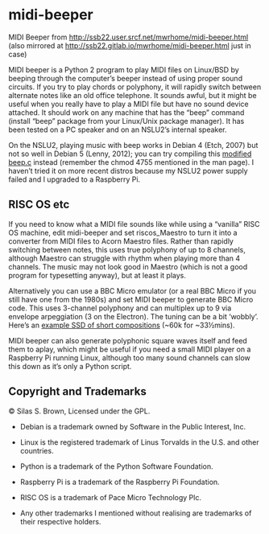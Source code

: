 # midi-beeper
MIDI Beeper from http://ssb22.user.srcf.net/mwrhome/midi-beeper.html
(also mirrored at http://ssb22.gitlab.io/mwrhome/midi-beeper.html just in case)

MIDI beeper is a Python 2 program to play MIDI files on Linux/BSD by beeping through the computer’s beeper instead of using proper sound circuits. If you try to play chords or polyphony, it will rapidly switch between alternate notes like an old office telephone. It sounds awful, but it might be useful when you really have to play a MIDI file but have no sound device attached. It should work on any machine that has the “beep” command (install “beep” package from your Linux/Unix package manager). It has been tested on a PC speaker and on an NSLU2’s internal speaker.

On the NSLU2, playing music with beep works in Debian 4 (Etch, 2007) but not so well in Debian 5 (Lenny, 2012); you can try compiling this [modified beep.c](http://ssb22.user.srcf.net/mwrhome/beep.c) instead (remember the chmod 4755 mentioned in the man page). I haven’t tried it on more recent distros because my NSLU2 power supply failed and I upgraded to a Raspberry Pi.

RISC OS etc
-----------

If you need to know what a MIDI file sounds like while using a “vanilla” RISC OS machine, edit midi-beeper and set riscos_Maestro to turn it into a converter from MIDI files to Acorn Maestro files. Rather than rapidly switching between notes, this uses true polyphony of up to 8 channels, although Maestro can struggle with rhythm when playing more than 4 channels. The music may not look good in Maestro (which is not a good program for typesetting anyway), but at least it plays.

Alternatively you can use a BBC Micro emulator (or a real BBC Micro if you still have one from the 1980s) and set MIDI beeper to generate BBC Micro code. This uses 3-channel polyphony and can multiplex up to 9 via envelope arpeggiation (3 on the Electron). The tuning can be a bit ‘wobbly’. Here’s an [example SSD of short compositions](http://ssb22.user.srcf.net/mwrhome/bbcmicro.zip) (~60k for ~33½mins).

MIDI beeper can also generate polyphonic square waves itself and feed them to aplay, which might be useful if you need a small MIDI player on a Raspberry Pi running Linux, although too many sound channels can slow this down as it’s only a Python script.

Copyright and Trademarks
------------------------

© Silas S. Brown, Licensed under the GPL.

* Debian is a trademark owned by Software in the Public Interest, Inc.

* Linux is the registered trademark of Linus Torvalds in the U.S. and other countries.

* Python is a trademark of the Python Software Foundation.

* Raspberry Pi is a trademark of the Raspberry Pi Foundation.

* RISC OS is a trademark of Pace Micro Technology Plc.

* Any other trademarks I mentioned without realising are trademarks of their respective holders.
